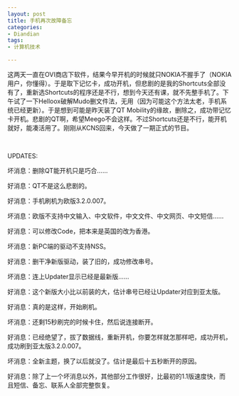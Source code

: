 ```yaml
---
layout: post
title: 手机再次故障备忘
categories:
- Diandian
tags:
- 计算机技术

---
```

<p>这两天一直在OVI商店下软件，结果今早开机的时候就只NOKIA不握手了（NOKIA用户，你懂得）。于是取下记忆卡，成功开机，但悲剧的是我的Shortcuts全部没有了，重新选Shortcuts的程序还是不行，想到今天还有课，就不先整手机了。下午试了一下Helloox破解Mudo删文件法，无用（因为可能这个方法太老，手机系统已经更新）。于是想到可能是昨天装了QT Mobility的缘故，删除之，成功带记忆卡开机。悲剧的QT啊，希望Meego不会这样。不过Shortcuts还是不行，能开机就好，能凑活用了。刚刚从KCNS回来，今天做了一期正式的节目。 &nbsp; &nbsp; &nbsp;</p>
<p>&nbsp;</p>
<p>UPDATES:</p>
<p>坏消息：删除QT能开机只是巧合……</p>
<p>好消息：QT不是这么悲剧的。&nbsp;</p>
<p>好消息：手机刷机为欧版3.2.0.007。</p>
<p>坏消息：欧版不支持中文输入、中文软件，中文文件、中文网页、中文短信……</p>
<p>好消息：可以修改Code，把本来是英国的改为香港。</p>
<p>坏消息：新PC端的驱动不支持NSS。</p>
<p>好消息：删干净新版驱动，装了旧的，成功修改串号。</p>
<p>坏消息：连上Updater显示已经是最新版……</p>
<p>好消息：这个新版大小比以前装的大，估计串号已经让Updater对应到亚太版。</p>
<p>好消息：真的是这样，开始刷机。</p>
<p>坏消息：还剩15秒刷完的时候卡住，然后说连接断开。</p>
<p>好消息：已经绝望了，拔了数据线，重新开机，你要怎样就怎那样吧，成功开机，成功刷到亚太版3.2.0.007。</p>
<p>坏消息：全新主题，换了以后就没了。估计是最后十五秒断开的原因。</p>
<p>好消息：除了上一个坏消息以外，其他部分工作很好，比最初的1.1版速度快，而且短信、备忘、联系人全部完整恢复。</p>
<p></p>
